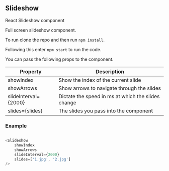 Slideshow
---
React Slideshow component

Full screen slideshow component.

To run clone the repo and then run `npm install`.

Following this enter `npm start` to run the code.

You can pass the following props to the component.

| Property | Description|
|----------|-------------
| showIndex | Show the index of the current slide|
| showArrows | Show arrows to navigate through the slides|
| slideInterval={2000}| Dictate the speed in ms at which the slides change|
| slides={slides} |The slides you pass into the component|


### Example

```js

<Slideshow
	showIndex
	showArrows
	slideInterval={2000}
	slides=['1.jpg', '2.jpg']
/>

```

